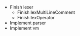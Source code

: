 - Finish lexer
  - Finish lexMultiLineComment
  - Finish lexOperator
- Implement parser
- Implement vm
